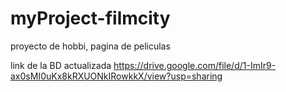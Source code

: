 # myProject-filmcity
proyecto de hobbi, pagina de peliculas

link de la BD actualizada
https://drive.google.com/file/d/1-ImIr9-ax0sMI0uKx8kRXUONkIRowkkX/view?usp=sharing
